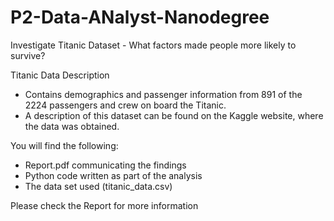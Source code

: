# P2-Data-ANalyst-Nanodegree
Investigate Titanic Dataset - What factors made people more likely to survive?

Titanic Data Description
- Contains demographics and passenger information from 891 of the 2224 passengers and crew on board the Titanic. 
- A description of this dataset can be found on the Kaggle website, where the data was obtained.

You will find the following:
- Report.pdf communicating the findings
- Python code written as part of the analysis
- The data set used (titanic_data.csv)

Please check the Report for more information 

